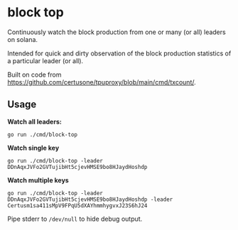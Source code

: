# block top

Continuously watch the block production from one or many (or all) leaders on solana.

Intended for quick and dirty observation of the block production statistics of a particular leader (or all).

Built on code from https://github.com/certusone/tpuproxy/blob/main/cmd/txcount/. 


## Usage

**Watch all leaders:**

`go run ./cmd/block-top` 

**Watch single key**

`go run ./cmd/block-top -leader DDnAqxJVFo2GVTujibHt5cjevHMSE9bo8HJaydHoshdp` 

**Watch multiple keys**

`go run ./cmd/block-top -leader DDnAqxJVFo2GVTujibHt5cjevHMSE9bo8HJaydHoshdp -leader Certusm1sa411sMpV9FPqU5dXAYhmmhygvxJ23S6hJ24`  


Pipe stderr to `/dev/null` to hide debug output.



